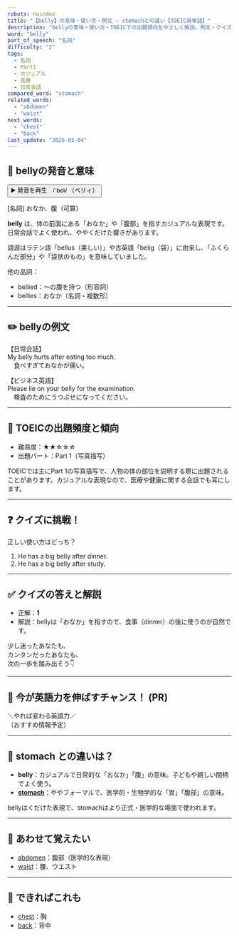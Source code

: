 ```yaml
---
robots: noindex
title: "【belly】の意味・使い方・例文 ― stomachとの違い【TOEIC英単語】"
description: "bellyの意味・使い方・TOEICでの出題傾向をやさしく解説。例文・クイズ付きでstomachとの違いもわかりやすく学べます。"
word: "belly"
part_of_speech: "名詞"
difficulty: "2"
tags:
  - 名詞
  - Part1
  - カジュアル
  - 医療
  - 日常会話
compared_word: "stomach"
related_words:
  - "abdomen"
  - "waist"
next_words:
  - "chest"
  - "back"
last_update: "2025-05-04"
---
```


## 🔰 bellyの発音と意味

<button class="play-audio" onclick="playTTS('belly')">
  <span class="play-audio-main">
    ▶️ 発音を再生　/ˈbɛli/
  </span>
  <span class="play-audio-sub">
    （ベリィ）
  </span>
</button>

[名詞] おなか、腹（可算）

**belly** は、体の前面にある「おなか」や「腹部」を指すカジュアルな表現です。日常会話でよく使われ、ややくだけた響きがあります。

語源はラテン語「bellus（美しい）」や古英語「belig（袋）」に由来し、「ふくらんだ部分」や「袋状のもの」を意味していました。

他の品詞：  
- bellied：～の腹を持つ（形容詞）
- bellies：おなか（名詞・複数形）

---

## ✏️ bellyの例文

【日常会話】  
My belly hurts after eating too much.  
　食べすぎておなかが痛い。

【ビジネス英語】  
Please lie on your belly for the examination.  
　検査のためにうつぶせになってください。

---

## 🎯 TOEICの出題頻度と傾向

- 難易度：★★☆☆☆
- 出題パート：Part 1（写真描写）

TOEICでは主にPart 1の写真描写で、人物の体の部位を説明する際に出題されることがあります。カジュアルな表現なので、医療や健康に関する会話でも耳にします。

---

## ❓ クイズに挑戦！

正しい使い方はどっち？

1. He has a big belly after dinner.  
2. He has a big belly after study.

---

## ✅ クイズの答えと解説

- 正解：**1**
- 解説：bellyは「おなか」を指すので、食事（dinner）の後に使うのが自然です。

少し迷ったあなたも、  
カンタンだったあなたも、  
次の一歩を踏み出そう👇️

---

## 🚀 今が英語力を伸ばすチャンス！ (PR)

<div class="info-center">
＼やれば変わる英語力／<br>  
（おすすめ情報予定）
</div>

---

## 🤔  stomach との違いは？

- **belly**：カジュアルで日常的な「おなか」「腹」の意味。子どもや親しい間柄でよく使う。
- **[stomach](/stomach)**：ややフォーマルで、医学的・生物学的な「胃」「腹部」の意味。

bellyはくだけた表現で、stomachはより正式・医学的な場面で使われます。

---

## 🧩 あわせて覚えたい

- [abdomen](/abdomen)：腹部（医学的な表現）
- [waist](/waist)：腰、ウエスト

---

## 📖 できればこれも

- [chest](/chest)：胸
- [back](/back)：背中

<!-- cvid: aid20_bid28 -->
